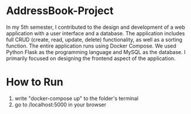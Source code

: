 # AddressBook-Project

In my 5th semester, I contributed to the design and development of a web application with a user interface and a database. 
The application includes full CRUD (create, read, update, delete) functionality, as well as a sorting function. 
The entire application runs using Docker Compose. We used Python Flask as the programming language and MySQL as the database. 
I primarily focused on designing the frontend aspect of the application.

# How to Run

1.	write "docker-compose up" to the folder's terminal
2.	go to /localhost:5000 in your browser

